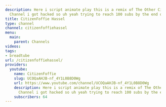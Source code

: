 ```yaml
---
description: Here i script animate play this is a remix of The Other CitizenFoffie
  Channel i got hacked so uh yeah trying to reach 100 subs by the end of the year
title: CitizenFoffie Hassel
type: channel
channel: citizenfoffiehassel
menu:
  main:
    parent: Channels
videos:
tags:
- breadtube
url: /citizenfoffiehassel/
providers:
  youtube:
    name: CitizenFoffie
    slug: UCOQaAHJB-nf_4Y1L0B8D0Wg
    url: https://www.youtube.com/channel/UCOQaAHJB-nf_4Y1L0B8D0Wg
    description: Here i script animate play this is a remix of The Other CitizenFoffie
      Channel i got hacked so uh yeah trying to reach 100 subs by the end of the year
    subscribers: 64
---
```

